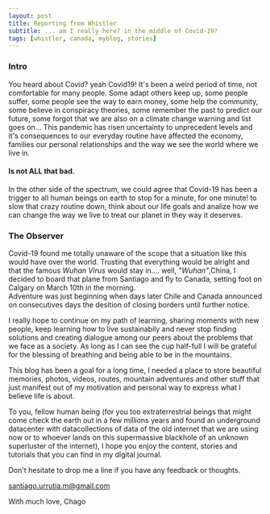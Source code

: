 ```yaml
---
layout: post
title: Reporting from Whistler
subtitle: ... am I really here? in the middle of Covid-19?
tags: [whistler, canada, myblog, stories]
---
```

### Intro
You heard about Covid? yeah Covid19!
It's been a weird period of time, not comfortable for many people. Some adapt others keep up, some people suffer, some people see the way to earn money, some help the community, some believe in conspiracy theories, some remember the past to predict our future, some forgot that we are also on a climate change warning and list goes on... 
This pandemic has risen uncertainty to unprecedent levels and it's consequences to our everyday routine have affected the economy, families our personal relationships and the way we see the world where we live in. 

#### Is not **ALL** that bad.
In the other side of the spectrum, we could agree that Covid-19 has been a trigger to all human beings on earth to stop for a minute, for one minute! to slow that crazy routine down, think about our life goals and analize how we can change the way we live to treat our planet in they way it deserves. 

### The Observer
Covid-19 found me totally unaware of the scope that a situation like this would have over the world. Trusting that everything would be alright and that the famous _Wuhan Virus_ would stay in.... well, _"Wuhan"_,China, I decided to board that plane from Santiago and fly to Canada, setting foot on Calgary on March 10th in the morning.  
Adventure was just beginning when days later Chile and Canada announced on consecutives days the desition of closing borders until further notice.

I really hope to continue on my path of learning, sharing moments with new people, keep learning how to live sustainabily and never stop finding solutions and creating dialogue among our peers about the problems that we face as a society. As long as I can see the cup half-full I will be grateful for the blessing of breathing and being able to be in the mountains.

This blog has been a goal for a long time, I needed a place to store beautiful memories, photos, videos, routes, mountain adventures and other stuff that just manifest out of my motivation and personal way to express what I believe life is about. 

To you, fellow human being (for you too extraterrestrial beings that might come check the earth out in a few millions years and found an underground datacenter with datacollections of data of the old internet that we are using now or to whoever lands on this supermassive blackhole of an unknown superluster of the internet), I hope you enjoy the content, stories and tutorials that you can find in my digital journal. 

Don't hesitate to drop me a line if you have any feedback or thoughts.

santiago.urrutia.m@gmail.com

With much love, 
Chago